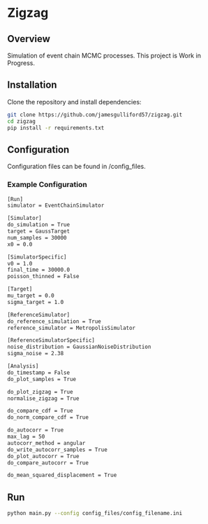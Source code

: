 # Zigzag 

## Overview
Simulation of event chain MCMC processes. This project is Work in Progress.

## Installation
Clone the repository and install dependencies:
```bash
git clone https://github.com/jamesgulliford57/zigzag.git
cd zigzag
pip install -r requirements.txt
```

## Configuration 
Configuration files can be found in /config_files.
### Example Configuration
```bash
[Run]
simulator = EventChainSimulator

[Simulator]
do_simulation = True
target = GaussTarget
num_samples = 30000
x0 = 0.0

[SimulatorSpecific]
v0 = 1.0
final_time = 30000.0
poisson_thinned = False

[Target]
mu_target = 0.0
sigma_target = 1.0

[ReferenceSimulator]
do_reference_simulation = True 
reference_simulator = MetropolisSimulator 

[ReferenceSimulatorSpecific]
noise_distribution = GaussianNoiseDistribution
sigma_noise = 2.38

[Analysis]
do_timestamp = False
do_plot_samples = True

do_plot_zigzag = True
normalise_zigzag = True

do_compare_cdf = True
do_norm_compare_cdf = True

do_autocorr = True
max_lag = 50
autocorr_method = angular
do_write_autocorr_samples = True
do_plot_autocorr = True
do_compare_autocorr = True

do_mean_squared_displacement = True
```
## Run
```bash
python main.py --config config_files/config_filename.ini
```

